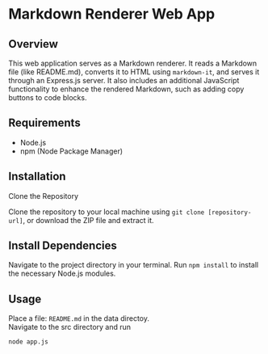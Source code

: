 # Markdown Renderer Web App

## Overview
This web application serves as a Markdown renderer. It reads a Markdown file (like README.md), converts it to HTML using `markdown-it`, and serves it through an Express.js server. It also includes an additional JavaScript functionality to enhance the rendered Markdown, such as adding copy buttons to code blocks.

## Requirements
- Node.js
- npm (Node Package Manager)

## Installation
Clone the Repository  

Clone the repository to your local machine using `git clone [repository-url]`, or download the ZIP file and extract it.

## Install Dependencies
Navigate to the project directory in your terminal.
Run `npm install` to install the necessary Node.js modules.

## Usage
Place a file: `README.md` in the data directoy.  
Navigate to the src directory and run 
```
node app.js
```
